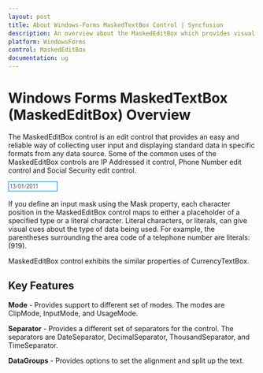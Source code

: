 ```yaml
---
layout: post
title: About Windows-Forms MaskedTextBox Control | Syncfusion
description: An overview about the MaskedEditBox which provides visual cues about the type of data used with the help of Mask provided for the control
platform: WindowsForms
control: MaskedEditBox
documentation: ug
---
```

# Windows Forms MaskedTextBox (MaskedEditBox) Overview

The MaskedEditBox control is an edit control that provides an easy and reliable way of collecting user input and displaying standard data in specific formats from any data source. Some of the common uses of the MaskedEditBox controls are IP Addressed it control, Phone Number edit control and Social Security edit control.


![Overview of Syncfusion MaskedEditBox](MaskedEditBox-images/MarkedEditBox-img1.png)


If you define an input mask using the Mask property, each character position in the MaskedEditBox control maps to either a placeholder of a specified type or a literal character. Literal characters, or literals, can give visual cues about the type of data being used. For example, the parentheses surrounding the area code of a telephone number are literals: (919).

MaskedEditBox control exhibits the similar properties of CurrencyTextBox.

## Key Features

**Mode** - Provides support to different set of modes. The modes are ClipMode, InputMode, and UsageMode.

**Separator** - Provides a different set of separators for the control. The separators are DateSeparator, DecimalSeparator, ThousandSeparator, and TimeSeparator.

**DataGroups** - Provides options to set the alignment and split up the text.
